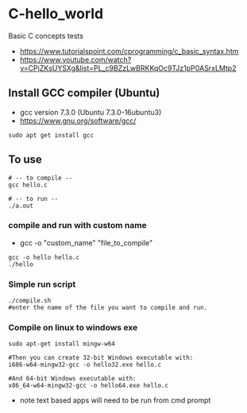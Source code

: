 # C-hello_world
Basic C concepts tests
- https://www.tutorialspoint.com/cprogramming/c_basic_syntax.htm
- https://www.youtube.com/watch?v=CPjZKsUYSXg&list=PL_c9BZzLwBRKKqOc9TJz1pP0ASrxLMtp2

## Install GCC compiler (Ubuntu)
- gcc version 7.3.0 (Ubuntu 7.3.0-16ubuntu3)
- https://www.gnu.org/software/gcc/
```
sudo apt get install gcc
```

## To use
```
# -- to compile --
gcc hello.c

# -- to run --
./a.out
```
### compile and run with custom name
- gcc -o "custom_name" "file_to_compile"
```
gcc -o hello hello.c
./hello
```
### Simple run script
```
./compile.sh
#enter the name of the file you want to compile and run.
```

### Compile on linux to windows exe

```
sudo apt-get install mingw-w64

#Then you can create 32-bit Windows executable with:
i686-w64-mingw32-gcc -o hello32.exe hello.c

#And 64-bit Windows executable with:
x86_64-w64-mingw32-gcc -o hello64.exe hello.c
```
- note text based apps will need to be run from cmd prompt